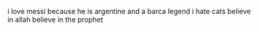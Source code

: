 i love messi because he is argentine and a barca legend
i hate cats
believe in allah 
believe in the prophet
